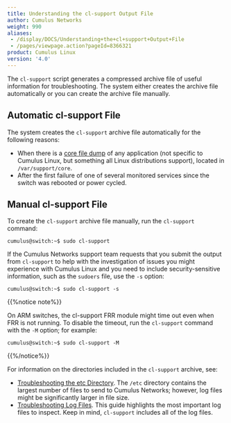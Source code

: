 ```yaml
---
title: Understanding the cl-support Output File
author: Cumulus Networks
weight: 990
aliases:
 - /display/DOCS/Understanding+the+cl+support+Output+File
 - /pages/viewpage.action?pageId=8366321
product: Cumulus Linux
version: '4.0'
---
```

The `cl-support` script generates a compressed archive file of useful information for troubleshooting. The system either creates the archive file automatically or you can create the archive file manually.

## Automatic cl-support File

The system creates the `cl-support` archive file automatically for the following reasons:

- When there is a [core file dump](http://linux.die.net/man/5/core) of any application (not specific to Cumulus Linux, but something all Linux distributions support), located in `/var/support/core`.
- After the first failure of one of several monitored services since the switch was rebooted or power cycled.

## Manual cl-support File

To create the `cl-support` archive file manually, run the `cl-support` command:

```
cumulus@switch:~$ sudo cl-support
```

If the Cumulus Networks support team requests that you submit the output from `cl-support` to help with the investigation of issues you might experience with Cumulus Linux and you need to include security-sensitive information, such as the `sudoers` file, use the `-s` option:

```
cumulus@switch:~$ sudo cl-support -s
```

{{%notice note%}}

On ARM switches, the cl-support FRR module might time out even when FRR is not running. To disable the timeout, run the `cl-support` command with the `-M` option; for example:

```
cumulus@switch:~$ sudo cl-support -M
```

{{%/notice%}}

For information on the directories included in the `cl-support` archive, see:

- [Troubleshooting the etc Directory](../Understanding-the-cl-support-Output-File/Troubleshooting-the-etc-Directory/). The `/etc` directory contains the largest number of files to send to Cumulus Networks; however, log files might be significantly larger in file size.
- [Troubleshooting Log Files](../Understanding-the-cl-support-Output-File/Troubleshooting-Log-Files/). This guide highlights the most important log files to inspect. Keep in mind, `cl-support` includes all of the log files.
